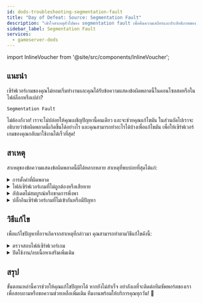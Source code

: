 ```yaml
---
id: dods-troubleshooting-segmentation-fault
title: "Day of Defeat: Source: Segmentation Fault"
description: "เข้าใจสาเหตุทั่วไปของ segmentation fault เพื่อคืนความเสถียรและประสิทธิภาพของเซิร์ฟเวอร์เกมคุณได้อย่างรวดเร็ว → เรียนรู้เพิ่มเติมตอนนี้"
sidebar_label: Segmentation Fault
services:
  - gameserver-dods
---
```


import InlineVoucher from '@site/src/components/InlineVoucher';

## แนะนำ

เซิร์ฟเวอร์เกมของคุณไม่ยอมเริ่มทำงานและคุณได้รับข้อความแสดงข้อผิดพลาดนี้ในคอนโซลสดหรือในไฟล์ล็อกหรือเปล่า?

```
Segmentation Fault
```

ไม่ต้องกังวล! เราจะไม่ปล่อยให้คุณเผชิญปัญหานี้คนเดียว และจะช่วยคุณแก้ไขมัน ในส่วนถัดไปเราจะอธิบายว่าข้อผิดพลาดนี้เกิดขึ้นได้อย่างไร และคุณสามารถทำอะไรได้บ้างเพื่อแก้ไขมัน เพื่อให้เซิร์ฟเวอร์เกมของคุณกลับมาใช้งานได้เร็วที่สุด!



<InlineVoucher />



## สาเหตุ

สาเหตุของข้อความแสดงข้อผิดพลาดนี้มีได้หลากหลาย สาเหตุที่พบบ่อยที่สุดได้แก่:

<details>
  <summary>การตั้งค่าที่ผิดพลาด</summary>

ไฟล์การตั้งค่าที่ตั้งค่าไม่ถูกต้องหรือไม่สมบูรณ์ อาจทำให้เซิร์ฟเวอร์เกมเข้าถึงพารามิเตอร์ที่ไม่ถูกต้องหรือพื้นที่หน่วยความจำที่ไม่ถูกต้องในขณะเริ่มต้นหรือระหว่างการทำงาน

สิ่งนี้อาจเกิดขึ้นโดยเฉพาะอย่างยิ่งถ้า เช่น การเยื้องบรรทัดหรือการกำหนดค่าไม่ถูกต้อง ส่งผลให้เกิดการล่มหรือพฤติกรรมที่ไม่แน่นอน (เช่น segmentation fault)

</details>

<details>
  <summary>ไฟล์เซิร์ฟเวอร์เกมที่ไม่ถูกต้องหรือเสียหาย</summary>

  เนื่องจากการโอนถ่ายข้อมูลที่ผิดพลาด การแก้ไขด้วยมือ หรือการติดตั้งที่เสียหาย ไฟล์เซิร์ฟเวอร์เกมหลักอาจเสียหายได้ ซึ่งอาจทำให้เกิดพฤติกรรมที่ไม่คาดคิดหรือการล่มอย่างรุนแรง เช่น segmentation fault เมื่อโหลดหรือรัน

</details>

<details>
  <summary>อัปเดตไม่สมบูรณ์หรือขาดการพึ่งพา</summary>

  หากการอัปเดตเซิร์ฟเวอร์เกมไม่เสร็จสมบูรณ์ หรือขาดการพึ่งพาหรือโมดูลบางตัว อาจเกิดข้อผิดพลาดขึ้นในขณะเริ่มต้นหรือระหว่างการทำงาน

</details>

<details>
  <summary>ปลั๊กอินเซิร์ฟเวอร์เกมที่ไม่เข้ากันหรือมีปัญหา</summary>

  ส่วนเสริมเพิ่มเติม เช่น SourceMod/Metamod หรือปลั๊กอินที่ไม่เข้ากันกับเวอร์ชันเซิร์ฟเวอร์เกมที่ใช้ หรือเขียนโปรแกรมผิดพลาด อาจส่งผลโดยตรงต่อการเข้าถึงหน่วยความจำของเซิร์ฟเวอร์เกมและทำให้เกิดปัญหาได้

</details>



## วิธีแก้ไข

เพื่อแก้ไขปัญหาที่อาจเกิดจากสาเหตุที่กล่าวมา คุณสามารถทำตามวิธีแก้ไขดังนี้:

<details>
  <summary>ตรวจสอบไฟล์เซิร์ฟเวอร์เกม</summary>

เพื่อหลีกเลี่ยงข้อผิดพลาดที่อาจเกิดจากไฟล์เกมที่เสียหายหรือไม่สมบูรณ์ แนะนำให้ใช้ฟีเจอร์ **Validate Steam Files** ใน **แดชบอร์ด** ของเซิร์ฟเวอร์เกม

![img](https://screensaver01.zap-hosting.com/index.php/s/MoM6drPd4GxY4Tz/preview)

  เซิร์ฟเวอร์เกมจะถูกตรวจสอบโดยอัตโนมัติผ่าน SteamCMD และไฟล์ที่ขาดหรือเสียหายจะถูกแทนที่ด้วยเวอร์ชันต้นฉบับ กระบวนการนี้เป็นแบบอัตโนมัติเต็มรูปแบบและรับประกันว่าไฟล์เซิร์ฟเวอร์เกมตรงกับเวอร์ชัน Steam ปัจจุบัน

</details>

<details>
  <summary>ปิดใช้งาน/ลบเนื้อหาเสริมเพิ่มเติม</summary>

ถ้าคุณได้เพิ่มเนื้อหาเสริม เช่น Sourcemod/Metamod และปลั๊กอินต่างๆ ลงในเซิร์ฟเวอร์เกม การปิดใช้งานและลบออกชั่วคราวอย่างน้อยหนึ่งครั้งเป็นเรื่องที่สมเหตุสมผล

ขั้นตอนนี้จะช่วยตัดปัญหาว่าเกิดจากเนื้อหาเสริมหรือไม่ หลังจากอัปเดต บางครั้งอาจเกิดปัญหากับเนื้อหาเสริมเหล่านี้เพราะอาจไม่เข้ากันกับเวอร์ชันเซิร์ฟเวอร์เกมใหม่หรือยังไม่รองรับ

</details>

## สรุป

ขั้นตอนเหล่านี้ควรช่วยให้คุณแก้ไขปัญหาได้ หากยังไม่สำเร็จ อย่าลังเลที่จะติดต่อทีมซัพพอร์ตของเราเพื่อสอบถามหรือขอความช่วยเหลือเพิ่มเติม ทีมงานพร้อมให้บริการคุณทุกวัน! 🙂

<InlineVoucher />